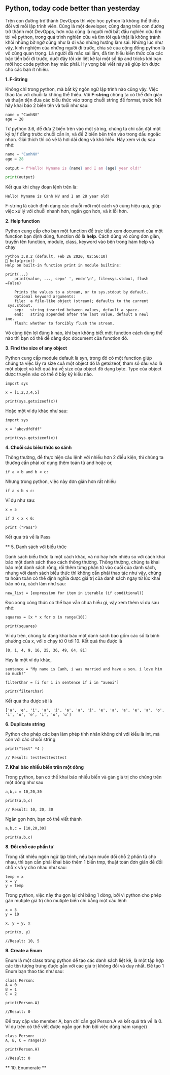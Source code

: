 ## Python, today code better than yesterday

Trên con đường trở thành DevOpps thì việc học python là không thể thiếu đối với mỗi lập trình viên. Cũng là một developer, cũng đang trên con đường trở thành một DevOpps, hơn nữa cũng là người mời bắt đầu nghiên cứu tìm tòi về python, trong quá trình nghiên cứu và tìm tòi quả thật là không tránh khỏi những bỡ ngỡ cũng như là đi vào những hướng làm sai. Những lúc như vậy, kinh nghiệm của những người đi trước, chia sẻ của cộng đồng python là vô cùng quan trọng. Là người đã mắc sai lầm, đã tìm hiểu kiến thức của các bậc tiền bối đi trước, dưới đây tôi xin liệt kê lại một số tip and tricks khi bạn mới học code python hay mắc phải. Hy vọng bài viết này sẽ giúp ích được cho các bạn ít nhiều.

**1. F-String**

Không chỉ trong python, mà bất kỳ ngôn ngữ lập trình nào cũng vậy. Việc thao tác với chuỗi là không thể thiếu. Với **F-string** chúng ta có thể đơn giản và thuận tiện đưa các biểu thức vào trong chuỗi string để format, trước hết hãy khai báo 2 biến tên và tuổi như sau:

```
name = "CanhNV"
age = 28
```

Từ python 3.6, để đưa 2 biến trên vào một string, chúng ta chỉ cần đặt một ký tự f đằng trước chuỗi cần in, và để 2 biến bên trên vào trong dấu ngoặc nhọn. Giải thích thì có vẻ là hơi dài dòng và khó hiểu. Hãy xem ví dụ sau nhé:

```python
name = "CanhNV"
age = 28

output = f"Hello! Myname is {name} and I am {age} year old!"

print(output)
```

Kết quả khi chạy đoạn lệnh trên là:

```
Hello! Myname is Canh NV and I am 28 year old!
```

F-string là cách định dạng các chuỗi mới một cách vô cùng hiệu quả, giúp việc xử lý với chuỗi nhanh hơn, ngắn gọn hơn, và ít lỗi hơn.

**2. Help function**

Python cung cấp cho bạn một function để trực tiếp xem document của một function bạn định dùng, function đó là **help**. Cách dùng vô cùng đơn giản, truyền tên function, module, class, keyword vào bên trong hàm help và chạy

```
Python 3.8.2 (default, Feb 26 2020, 02:56:10)
 help(print)
Help on built-in function print in module builtins:

print(...)
    print(value, ..., sep=' ', end='\n', file=sys.stdout, flush
=False)
    
    Prints the values to a stream, or to sys.stdout by default.
    Optional keyword arguments:
    file:  a file-like object (stream); defaults to the current
 sys.stdout.
    sep:   string inserted between values, default a space.
    end:   string appended after the last value, default a newl
ine.
    flush: whether to forcibly flush the stream.
```

Vô cùng tiện lợi đúng k nào, khi bạn không biết một function cách dùng thế nào thì bạn có thể dễ dàng đọc document của function đó. 

**3. Find the size of any object**

Python cung cấp module default là syn, trong đó có một function giúp chúng ta việc lấy ra size cuả một object đó là getsizeof, tham số đầu vào là một object và kết quả trả về size của object đó dạng byte. Type của object được truyền vào có thể ở bấy kỳ kiểu nào. 

```
import sys

x = [1,2,3,4,5]

print(sys.getsizeof(x))
```

Hoặc một ví dụ khác như sau:

```
import sys

x = "abcvdfdfdf"

print(sys.getsizeof(x))
```

**4. Chuỗi các biểu thức so sánh**

Thông thường, để thực hiện câu lệnh với nhiều hơn 2 điều kiện, thì chúng ta thường cần phải xử dụng thêm toán tử and hoặc or, 

```
if a < b and b < c:
```

Nhưng trong python, việc này đơn giản hơn rất nhiều

```
if a < b < c:
```

Ví dụ như sau:

```
x = 5

if 2 < x < 6:

print ("Pass") 
```

Kết quả trả về là Pass

** 5. Danh sách với biểu thức

Danh sách biểu thức là một cách khác, và nó hay hơn nhiêu so với cách khai báo một danh sách theo cách thông thường. Thông thường, chúng ta khai báo một danh sách rỗng, rồi thêm từng phần tử vào cuối của danh sách, nhưng với danh sách biểu thức thì không cần phải thao tác như vậy, chúng ta hoàn toàn có thể định nghĩa được giá trị của danh sách ngay từ lúc khai báo nó ra, cách làm như sau:

```
new_list = [expression for item in iterable (if conditional)]
```

Đọc xong công thức có thể bạn vẫn chưa hiểu gì, vậy xem thêm ví dụ sau nhé:

```
squares = [x * x for x in range(10)] 

print(squares)
```

Ví dụ trên, chúng ta đang khai báo một danh sách bao gồm các số là bình phương của x, với x chạy từ 0 tới 10. Kết quả thu được là

```
[0, 1, 4, 9, 16, 25, 36, 49, 64, 81]
```

Hay là một ví dụ khác, 

```
sentence = "My name is Canh, i was married and have a son. i love him so much!"

filterChar = [i for i in sentence if i in "aueoi"]

print(filterChar)
```

Kết quả thu được sẽ là

```
['a', 'e', 'i', 'a', 'i', 'a', 'a', 'i', 'e', 'a', 'a', 'e', 'a', 'o', 'i', 'o', 'e', 'i', 'o', 'u']
```

**6. Duplicate string**

Python cho phép các bạn làm phép tính nhân không chỉ với kiểu là int, mà còn với các chuỗi string

```
print("test" *4 )

// Result: testtesttesttest
```

**7. Khai báo nhiều biến trên một dòng**

Trong python, bạn có thể khai báo nhiều biến và gán giá trị cho chúng trên một dòng như sau

```
a,b,c = 10,20,30

print(a,b,c)

// Result: 10, 20, 30
```

Ngắn gọn hơn, bạn có thể viết thành

```
a,b,c = [10,20,30]

print(a,b,c)
```

**8. Đổi chỗ các phần tử**

Trong rất nhiều ngôn ngữ lập trình, nếu bạn muốn đổi chỗ 2 phần tử cho nhau, thì bạn cần phải khai báo thêm 1 biến tmp, thuật toán đơn giản để đổi chỗ x và y cho nhau như sau:

```
temp = x
x = y
y = temp
```

Trong python, việc này thu gọn lại chỉ bằng 1 dòng, bởi vì python cho phép gán mutiple giá trị cho mutiple biến chỉ bằng một câu lệnh

```
x = 5
y = 10

x, y = y, x

print(x, y)

//Result: 10, 5
```

**9. Create a Enum**

Enum là một class trong python để tạo các danh sách liệt kê, là một tập hợp các tên tượng trưng được gắn với các giá trị không đổi và duy nhất. Để tạo 1 Enum bạn thao tác như sau:

```
class Person:
A = 0
B = 1
C = 2

print(Person.A)

//Result: 0
```

Để truy cập vào member A, bạn chỉ cần gọi Person.A và kết quả trả về là 0. Ví dụ trên có thể viết được ngắn gọn hơn bởi việc dùng hàm range()

```
class Person:
A, B, C = range(3)

print(Person.A)

//Result: 0
```

** 10. Enumerate **

